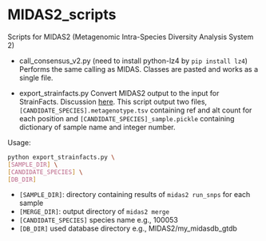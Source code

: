 # MIDAS2_scripts
Scripts for MIDAS2 (Metagenomic Intra-Species Diversity Analysis System 2)
- call_consensus_v2.py (need to install python-lz4 by `pip install lz4`)
Performs the same calling as MIDAS. Classes are pasted and works as a single file.

- export_strainfacts.py
Convert MIDAS2 output to the input for StrainFacts. Discussion [here](https://github.com/bsmith89/StrainFacts/issues/5). This script output two files, `[CANDIDATE_SPECIES].metagenotype.tsv` containing ref and alt count for each position and `[CANDIDATE_SPECIES]_sample.pickle` containing dictionary of sample name and integer number.

Usage:
```bash
python export_strainfacts.py \
[SAMPLE_DIR] \
[CANDIDATE_SPECIES] \
[DB_DIR]
```
- `[SAMPLE_DIR]`: directory containing results of `midas2 run_snps` for each sample
- `[MERGE_DIR]`: output directory of `midas2 merge`
- `[CANDIDATE_SPECIES]` species name e.g., 100053
- `[DB_DIR]` used database directory e.g., MIDAS2/my_midasdb_gtdb
